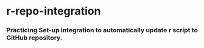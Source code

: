 # r-repo-integration
### Practicing Set-up integration to automatically update r script to GitHub repository. 
